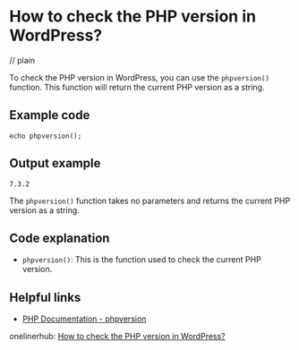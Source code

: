 # How to check the PHP version in WordPress?
// plain

To check the PHP version in WordPress, you can use the `phpversion()` function. This function will return the current PHP version as a string.

## Example code

```
echo phpversion();
```

## Output example

```
7.3.2
```

The `phpversion()` function takes no parameters and returns the current PHP version as a string.

## Code explanation

- `phpversion()`: This is the function used to check the current PHP version.

## Helpful links
- [PHP Documentation - phpversion](https://www.php.net/manual/en/function.phpversion.php)

onelinerhub: [How to check the PHP version in WordPress?](https://onelinerhub.com/php-wordpress/how-to-check-the-php-version-in-wordpress)